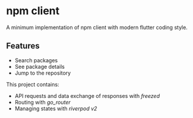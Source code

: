# npm client

A minimum implementation of npm client with modern flutter coding style.

## Features

- Search packages
- See package details
- Jump to the repository

This project contains:
- API requests and data exchange of responses with *freezed*
- Routing with *go_router*
- Managing states with *riverpod v2*